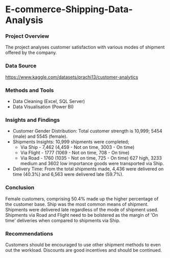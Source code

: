 # E-commerce-Shipping-Data-Analysis

### Project Overview
The project analyses customer satisfaction with various modes of shipment offered by the company. 

### Data Source
https://www.kaggle.com/datasets/prachi13/customer-analytics

### Methods and Tools
* Data Cleaning (Excel, SQL Server)
* Data Visualisation (Power BI)

### Insights and Findings
* Customer Gender Distribution: Total customer strength is 10,999; 5454 (male) and 5545 (female).
* Shipments Insights: 10,999 shipments were completed;
  * Via Ship - 7,462 (4,459 - Not on time, 3003 - On time)
  * Via Flight - 1777 (1069 - Not on time, 708 - On time)
  * Via Road - 1760 (1035 - Not on time, 725 - On time)
627 high, 3233 medium and 3602 low importance goods were transported via Ship.
* Delivery Time: From the total shipments made, 4,436 were delivered on time (40.3%) and 6,563 were delivered late (59.7%).

### Conclusion
Female customers, comprising 50.4% made up the higher percentage of the customer base. Ship was the most common means of shipment. Shipments were delivered late regardless of the mode of shipment used. Shipments via Road and Flight need to be bolstered as the margin of 'On time' deliveries when compared to shipments via Ship.

### Recommendations
Customers should be encouraged to use other shipment methods to even out the workload. Discounts are good incentives and should be continued.
